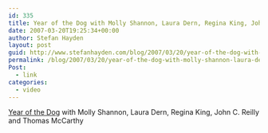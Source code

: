 ```yaml
---
id: 335
title: Year of the Dog with Molly Shannon, Laura Dern, Regina King, John C. Reilly and Thomas McCarthy
date: 2007-03-20T19:25:34+00:00
author: Stefan Hayden
layout: post
guid: http://www.stefanhayden.com/blog/2007/03/20/year-of-the-dog-with-molly-shannon-laura-dern-regina-king-john-c-reilly-and-thomas-mccarthy/
permalink: /blog/2007/03/20/year-of-the-dog-with-molly-shannon-laura-dern-regina-king-john-c-reilly-and-thomas-mccarthy/
Post:
  - link
categories:
  - video
---
```

<p><a href="http://www.apple.com/trailers/paramount_vantage/yearofthedog/trailer/">Year of the Dog</a> with Molly Shannon, Laura Dern, Regina King, John C. Reilly and Thomas McCarthy
</p>
